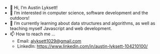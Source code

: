 - 👋 Hi, I’m Austin Lyksett!
- 👀 I’m interested in computer science, software development and the outdoors!
- 🌱 I’m currently learning about data structures and algorithms, as well as teaching myself Javascript and web development.
- 📫 How to reach me ...
  - Email: alyksett1029@gmail.com
  - LinkedIn: https://www.linkedin.com/in/austin-lyksett-104210100/
  
